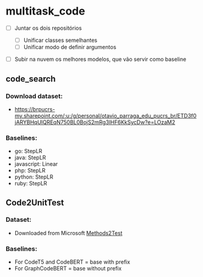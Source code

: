 # multitask_code
* [ ] Juntar os dois repositórios
  * [ ] Unificar classes semelhantes
  * [ ] Unificar modo de definir argumentos
* [ ] Subir na nuvem os melhores modelos, que vão servir como baseline


## code_search

### Download dataset:
* https://brpucrs-my.sharepoint.com/:u:/g/personal/otavio_parraga_edu_pucrs_br/ETD3f0jARYBHqUlQREqN750BL0BojS2mRg3IHF6KkSycDw?e=LOzaM2

### Baselines:
* go: StepLR
* java: StepLR
* javascript: Linear
* php: StepLR
* python: StepLR
* ruby: StepLR

## Code2UnitTest

### Dataset:
* Downloaded from Microsoft [Methods2Test](https://github.com/microsoft/methods2test)

### Baselines:
* For CodeT5 and CodeBERT = base with prefix
* For GraphCodeBERT = base without prefix